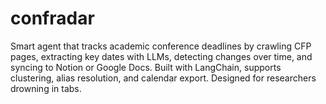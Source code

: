 # confradar
Smart agent that tracks academic conference deadlines by crawling CFP pages, extracting key dates with LLMs, detecting changes over time, and syncing to Notion or Google Docs. Built with LangChain, supports clustering, alias resolution, and calendar export. Designed for researchers drowning in tabs.
